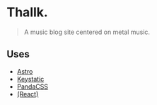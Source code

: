 # Thallk.

> A music blog site centered on metal music.

## Uses

- [Astro](https://astro.build)
- [Keystatic](https://keystatic.com)
- [PandaCSS](https://panda-css.com)
- [(React)](https://react.dev)
